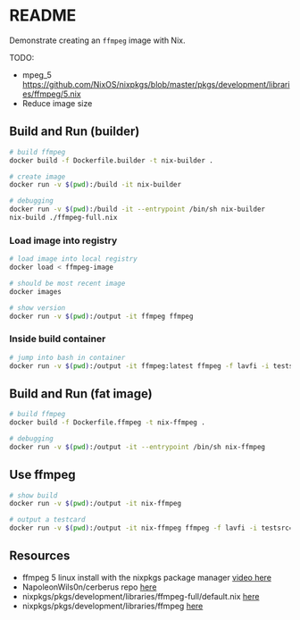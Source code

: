 # README

Demonstrate creating an `ffmpeg` image with Nix.

TODO:

* mpeg_5 https://github.com/NixOS/nixpkgs/blob/master/pkgs/development/libraries/ffmpeg/5.nix
* Reduce image size

## Build and Run (builder)

```sh
# build ffmpeg 
docker build -f Dockerfile.builder -t nix-builder .

# create image
docker run -v $(pwd):/build -it nix-builder     

# debugging
docker run -v $(pwd):/build -it --entrypoint /bin/sh nix-builder
nix-build ./ffmpeg-full.nix 
```

### Load image into registry

```sh
# load image into local registry
docker load < ffmpeg-image

# should be most recent image
docker images

# show version
docker run -v $(pwd):/output -it ffmpeg ffmpeg
```

### Inside build container

```sh
# jump into bash in container
docker run -v $(pwd):/output -it ffmpeg:latest ffmpeg -f lavfi -i testsrc=size=1920x1080 -t 20 -pix_fmt yuv420p -vf "drawtext=fontfile=/windows/fonts/arial.ttf:text='Testcard':fontcolor=white:fontsize=100" /output/testcard_1080p2.mp4
```

## Build and Run (fat image)

```sh
# build ffmpeg 
docker build -f Dockerfile.ffmpeg -t nix-ffmpeg .

# debugging
docker run -v $(pwd):/output -it --entrypoint /bin/sh nix-ffmpeg   
```

## Use ffmpeg

```sh
# show build 
docker run -v $(pwd):/output -it nix-ffmpeg 

# output a testcard 
docker run -v $(pwd):/output -it nix-ffmpeg ffmpeg -f lavfi -i testsrc=size=1920x1080 -t 20 -pix_fmt yuv420p -vf "drawtext=fontfile=/windows/fonts/arial.ttf:text='Testcard':fontcolor=white:fontsize=100" /output/testcard_1080p.mp4
```

## Resources

* ffmpeg 5 linux install with the nixpkgs package manager [video here](https://www.youtube.com/watch?v=62m3GYEnZF4)
* NapoleonWils0n/cerberus repo [here](https://github.com/NapoleonWils0n/cerberus/blob/master/nixpkgs/nixpkgs-package-manager.org)
* nixpkgs/pkgs/development/libraries/ffmpeg-full/default.nix [here](https://github.com/NixOS/nixpkgs/blob/master/pkgs/development/libraries/ffmpeg-full/default.nix)
* nixpkgs/pkgs/development/libraries/ffmpeg [here](https://github.com/NixOS/nixpkgs/tree/master/pkgs/development/libraries/ffmpeg)

